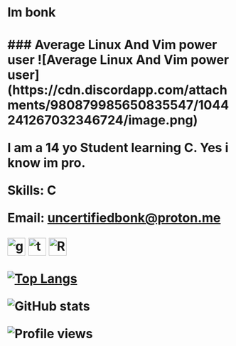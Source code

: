 <h1>Im bonk<h1>
### Average Linux And Vim power user
![Average Linux And Vim power user](https://cdn.discordapp.com/attachments/980879985650835547/1044241267032346724/image.png)

I am a 14 yo Student learning C. Yes i know im pro.

Skills: C

Email: uncertifiedbonk@proton.me


[<img src='https://cdn.jsdelivr.net/npm/simple-icons@3.0.1/icons/github.svg' alt='github' height='40'>](https://github.com/bubblibonk)  [<img src='https://cdn.jsdelivr.net/npm/simple-icons@3.0.1/icons/twitter.svg' alt='twitter' height='40'>](https://twitter.com/theBonkSenpai)  [<img src='https://cdn.jsdelivr.net/npm/simple-icons@3.0.1/icons/reddit.svg' alt='Reddit' height='40'>](https://www.reddit.com/user/Glum_Band_6349)  

[![Top Langs](https://github-readme-stats.vercel.app/api/top-langs/?username=bubblibonk)](https://github.com/anuraghazra/github-readme-stats)

![GitHub stats](https://github-readme-stats.vercel.app/api?username=bubblibonk&show_icons=true)  

![Profile views](https://gpvc.arturio.dev/bubblibonk)  
